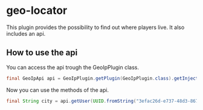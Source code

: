 # geo-locator
This plugin provides the possibility to find out where players live. It also includes an api.

## How to use the api

You can access the api trough the GeoIpPlugin class.

```java
final GeoIpApi api = GeoIpPlugin.getPlugin(GeoIpPlugin.class).getInjector().getInstance(GeoIpApi.class);
```
Now you can use the methods of the api.

```java
final String city = api.getUser(UUID.fromString("3efac26d-e737-48d3-8671-45ad7cb4d119")).getIpData().getCity();
```
